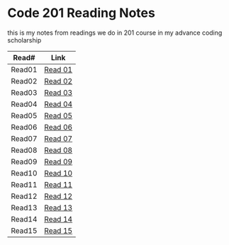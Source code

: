 # Code 201 Reading Notes

this is my notes from readings we do in 201 course in my advance coding scholarship 

Read#   |   Link
--------|---------
Read01  |    [Read 01](https://alihayajneh95.github.io/reading-notes/Read01)
Read02  |    [Read 02]()
Read03  |    [Read 03]()
Read04  |    [Read 04]()
Read05  |    [Read 05]()
Read06  |    [Read 06]()
Read07  |    [Read 07]()
Read08  |    [Read 08]()
Read09  |    [Read 09]()
Read10  |    [Read 10]()
Read11  |    [Read 11]()
Read12  |    [Read 12]()
Read13  |    [Read 13]()
Read14  |    [Read 14]()
Read15  |    [Read 15]()